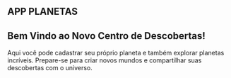 ## APP PLANETAS
## Bem Vindo ao Novo Centro de Descobertas!
Aqui você pode cadastrar seu próprio planeta e também explorar planetas incríveis. Prepare-se para criar novos mundos e compartilhar suas descobertas com o universo.

